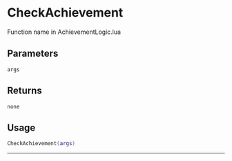 # CheckAchievement
Function name in AchievementLogic.lua
## Parameters
`args`
## Returns
`none`
## Usage
```lua
CheckAchievement(args)
```
---
